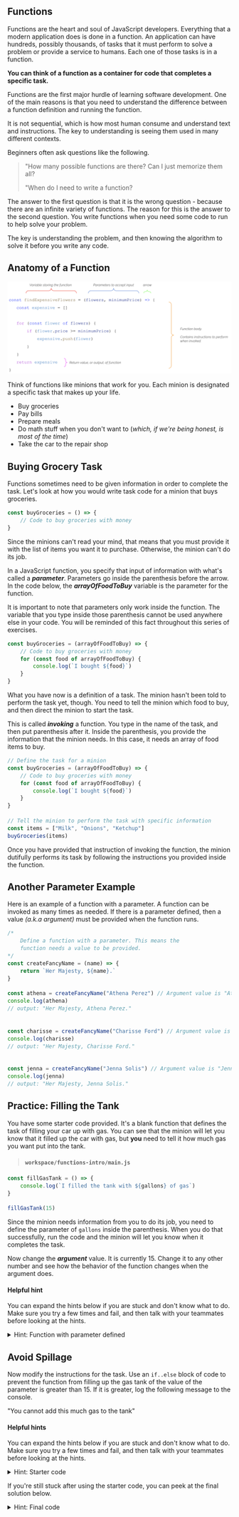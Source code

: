 ## Functions

Functions are the heart and soul of JavaScript developers. Everything that a modern application does is done in a function. An application can have hundreds, possibly thousands, of tasks that it must perform to solve a problem or provide a service to humans. Each one of those tasks is in a function.

**You can think of a function as a container for code that completes a specific task.**

Functions are the first major hurdle of learning software development. One of the main reasons is that you need to understand the difference between a function definition and running the function.

It is not sequential, which is how most human consume and understand text and instructions. The key to understanding is seeing them used in many different contexts.

Beginners often ask questions like the following.

> "How many possible functions are there? Can I just memorize them all?
>
> "When do I need to write a function?

The answer to the first question is that it is the wrong question - because there are an infinite variety of functions. The reason for this is the answer to the second question. You write functions when you need some code to run to help solve your problem.

The key is understanding the problem, and then knowing the algorithm to solve it before you write any code.

## Anatomy of a Function

![](./images/function-anatomy.png)

Think of functions like minions that work for you. Each minion is designated a specific task that makes up your life.

* Buy groceries
* Pay bills
* Prepare meals
* Do math stuff when you don't want to (_which, if we're being honest, is most of the time_)
* Take the car to the repair shop

## Buying Grocery Task

Functions sometimes need to be given information in order to complete the task. Let's look at how you would write task code for a minion that buys groceries.

```js
const buyGroceries = () => {
	// Code to buy groceries with money
}
```

Since the minions can't read your mind, that means that you must provide it with the list of items you want it to purchase. Otherwise, the minion can't do its job.

In a JavaScript function, you specify that input of information with what's called a **_parameter_**. Parameters go inside the parenthesis before the arrow. In the code below, the **_arrayOfFoodToBuy_** variable is the parameter for the function.

It is important to note that parameters only work inside the function. The variable that you type inside those parenthesis cannot be used anywhere else in your code. You will be reminded of this fact throughout this series of exercises.

```js
const buyGroceries = (arrayOfFoodToBuy) => {
	// Code to buy groceries with money
	for (const food of arrayOfFoodToBuy) {
		console.log(`I bought ${food}`)
	}
}
```

What you have now is a definition of a task. The minion hasn't been told to perform the task yet, though. You need to tell the minion which food to buy, and then direct the minion to start the task.

This is called **_invoking_** a function. You type in the name of the task, and then put parenthesis after it. Inside the parenthesis, you provide the information that the minion needs. In this case, it needs an array of food items to buy.

```js
// Define the task for a minion
const buyGroceries = (arrayOfFoodToBuy) => {
	// Code to buy groceries with money
	for (const food of arrayOfFoodToBuy) {
		console.log(`I bought ${food}`)
	}
}

// Tell the minion to perform the task with specific information
const items = ["Milk", "Onions", "Ketchup"]
buyGroceries(items)
```

Once you have provided that instruction of invoking the function, the minion dutifully performs its task by following the instructions you provided inside the function.

## Another Parameter Example

Here is an example of a function with a parameter. A function can be invoked as many times as needed. If there is a parameter defined, then a value _(a.k.a argument)_ must be provided when the function runs.

```js
/*
    Define a function with a parameter. This means the
    function needs a value to be provided.
*/
const createFancyName = (name) => {
    return `Her Majesty, ${name}.`
}

const athena = createFancyName("Athena Perez") // Argument value is "Athena Perez"
console.log(athena)
// output: "Her Majesty, Athena Perez."


const charisse = createFancyName("Charisse Ford") // Argument value is "Charisse Ford"
console.log(charisse)
// output: "Her Majesty, Charisse Ford."


const jenna = createFancyName("Jenna Solis") // Argument value is "Jenna Solis"
console.log(jenna)
// output: "Her Majesty, Jenna Solis."
```

## Practice: Filling the Tank

You have some starter code provided. It's a blank function that defines the task of filling your car up with gas. You can see that the minion will let you know that it filled up the car with gas, but **you** need to tell it how much gas you want put into the tank.

> #### `workspace/functions-intro/main.js`

```js
const fillGasTank = () => {
    console.log(`I filled the tank with ${gallons} of gas`)
}

fillGasTank(15)
```

Since the minion needs information from you to do its job, you need to define the parameter of `gallons` inside the parenthesis. When you do that successfully, run the code and the minion will let you know when it completes the task.

Now change the **_argument_** value. It is currently 15. Change it to any other number and see how the behavior of the function changes when the argument does.

#### Helpful hint

You can expand the hints below if you are stuck and don't know what to do. Make sure you try a few times and fail, and then talk with your teammates before looking at the hints.

<details>
    <summary>Hint: Function with parameter defined</summary>

    const fillGasTank = (gallons) => {
        if (gallons > 15) {

        }
    }

    fillGasTank(15)
</details>


## Avoid Spillage

Now modify the instructions for the task. Use an `if..else` block of code to prevent the function from filling up the gas tank of the value of the parameter is greater than 15. If it is greater, log the following message to the console.

"You cannot add this much gas to the tank"

#### Helpful hints

You can expand the hints below if you are stuck and don't know what to do. Make sure you try a few times and fail, and then talk with your teammates before looking at the hints.

<details>
    <summary>Hint: Starter code</summary>

    const fillGasTank = (gallons) => {
        if (gallons > 15) {

        }
    }

    fillGasTank(15)
</details>

If you're still stuck after using the starter code, you can peek at the final solution below.

<details>
    <summary>Hint: Final code</summary>

    const fillGasTank = (gallons) => {
        if (gallons > 15) {
            console.log(`You cannot add this much gas to the tank`)
        }
        else {
            console.log(`I filled the tank with ${gallons} of gas`)
        }
    }

    fillGasTank(15)
    fillGasTank(22)
</details>
